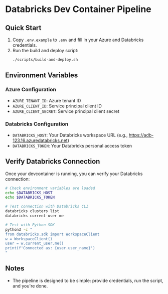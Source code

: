# Databricks Dev Container Pipeline

## Quick Start

1. Copy `.env.example` to `.env` and fill in your Azure and Databricks credentials.
2. Run the build and deploy script:
   ```bash
   ./scripts/build-and-deploy.sh
   ```

## Environment Variables

### Azure Configuration
- `AZURE_TENANT_ID`: Azure tenant ID
- `AZURE_CLIENT_ID`: Service principal client ID
- `AZURE_CLIENT_SECRET`: Service principal client secret

### Databricks Configuration
- `DATABRICKS_HOST`: Your Databricks workspace URL (e.g., https://adb-123.16.azuredatabricks.net)
- `DATABRICKS_TOKEN`: Your Databricks personal access token


## Verify Databricks Connection

Once your devcontainer is running, you can verify your Databricks connection:

```bash
# Check environment variables are loaded
echo $DATABRICKS_HOST
echo $DATABRICKS_TOKEN

# Test connection with Databricks CLI
databricks clusters list
databricks current-user me

# Test with Python SDK
python3 -c "
from databricks.sdk import WorkspaceClient
w = WorkspaceClient()
user = w.current_user.me()
print(f'Connected as: {user.user_name}')
"
```

## Notes

- The pipeline is designed to be simple: provide credentials, run the script, and you're done.
